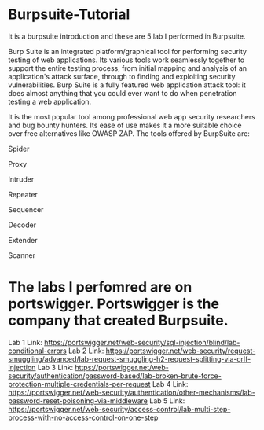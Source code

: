 # Burpsuite-Tutorial
It is a burpsuite introduction and these are 5 lab I performed in Burpsuite.

Burp Suite is an integrated platform/graphical tool for performing security testing of web applications. Its various tools work seamlessly together to support the entire testing process, from initial mapping and analysis of an application's attack surface, through to finding and exploiting security vulnerabilities.
Burp Suite is a fully featured web application attack tool: it does almost anything that you could ever want to do when penetration testing a web application.

It is the most popular tool among professional web app security researchers and bug bounty hunters. Its ease of use makes it a more suitable choice over free alternatives like OWASP ZAP.
The tools offered by BurpSuite are:

Spider

Proxy

Intruder

Repeater

Sequencer

Decoder

Extender

Scanner

# The labs I perfomred are on portswigger. Portswigger is the company that created Burpsuite.
Lab 1 Link: https://portswigger.net/web-security/sql-injection/blind/lab-conditional-errors
Lab 2 Link: https://portswigger.net/web-security/request-smuggling/advanced/lab-request-smuggling-h2-request-splitting-via-crlf-injection
Lab 3 Link: https://portswigger.net/web-security/authentication/password-based/lab-broken-brute-force-protection-multiple-credentials-per-request
Lab 4 Link: https://portswigger.net/web-security/authentication/other-mechanisms/lab-password-reset-poisoning-via-middleware
Lab 5 Link: https://portswigger.net/web-security/access-control/lab-multi-step-process-with-no-access-control-on-one-step
